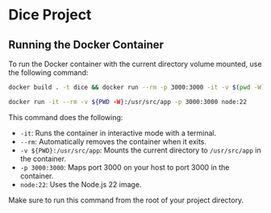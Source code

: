 # Dice Project

## Running the Docker Container

To run the Docker container with the current directory volume mounted, use the following command:

```sh
docker build . -t dice && docker run --rm -p 3000:3000 -it -v $(pwd -W):/app dice bash
```

```sh
docker run -it --rm -v ${PWD -W}:/usr/src/app -p 3000:3000 node:22
```

This command does the following:
- `-it`: Runs the container in interactive mode with a terminal.
- `--rm`: Automatically removes the container when it exits.
- `-v ${PWD}:/usr/src/app`: Mounts the current directory to `/usr/src/app` in the container.
- `-p 3000:3000`: Maps port 3000 on your host to port 3000 in the container.
- `node:22`: Uses the Node.js 22 image.

Make sure to run this command from the root of your project directory.
